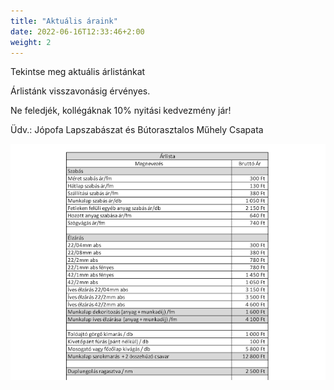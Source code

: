 ```yaml
---
title: "Aktuális áraink"
date: 2022-06-16T12:33:46+2:00
weight: 2
---
```


Tekintse meg aktuális árlistánkat

Árlistánk visszavonásig érvényes.

Ne feledjék, kollégáknak 10% nyitási kedvezmény jár!

Üdv.:
Jópofa Lapszabászat és Bútorasztalos Műhely Csapata

![](/images/arlista.png)
